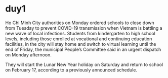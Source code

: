 # duy1
Ho Chi Minh City authorities on Monday ordered schools to close down from Tuesday to prevent COVID-19 transmission when Vietnam is battling a new wave of local infections.
Students from kindergarten to high school levels, including those enrolled at vocational and continuing education facilities, in the city will stay home and switch to virtual learning until the end of Friday, the municipal People’s Committee said in an urgent dispatch on Monday afternoon.

They will start the Lunar New Year holiday on Saturday and return to school on February 17, according to a previously announced schedule.
